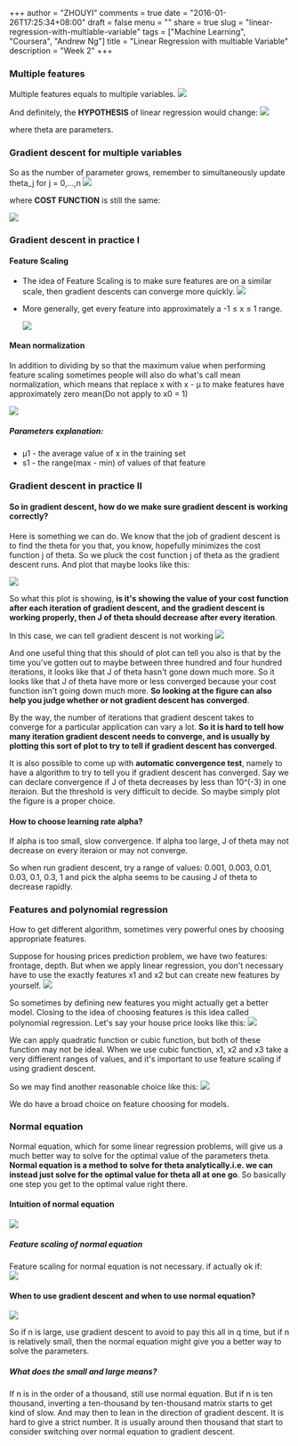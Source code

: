 +++
author = "ZHOUYI"
comments = true
date = "2016-01-26T17:25:34+08:00"
draft = false
menu = ""
share = true
slug = "linear-regression-with-multiable-variable"
tags = ["Machine Learning", "Coursera", "Andrew Ng"]
title = "Linear Regression with multiable Variable"
description = "Week 2"
+++

### Multiple features
Multiple features equals to multiple variables.
![](https://github.com/shirleyChou/blog/blob/master/static/content/post/images/andrew-ng-ml/week2/mul-variable.JPG?raw=true)

And definitely, the **HYPOTHESIS** of linear regression would change:
![](https://github.com/shirleyChou/blog/blob/master/static/content/post/images/andrew-ng-ml/week2/hypothesis.JPG?raw=true)

where theta are parameters.

### Gradient descent for multiple variables
So as the number of parameter grows, remember to simultaneously update theta_j for j = 0,...,n
![](https://github.com/shirleyChou/blog/blob/master/static/content/post/images/andrew-ng-ml/week2/grad.JPG?raw=true)

where **COST FUNCTION** is still the same:

![](https://github.com/shirleyChou/blog/blob/master/static/content/post/images/andrew-ng-ml/week2/cost.JPG?raw=true)

### Gradient descent in practice I
#### Feature Scaling
* The idea of Feature Scaling is to make sure features are on a similar scale, then gradient descents can converge more quickly.
  ![](https://github.com/shirleyChou/blog/blob/master/static/content/post/images/andrew-ng-ml/week2/feature-scaling.JPG?raw=true)

* More generally, get every feature into approximately a -1 ≤ x ≤ 1 range.

  ![](https://github.com/shirleyChou/blog/blob/master/static/content/post/images/andrew-ng-ml/week2/range.JPG?raw=true)

#### Mean normalization
In addition to dividing by so that the maximum value when performing feature scaling sometimes people will also do what's call mean normalization, which means that replace x with x - μ to make features have approximately zero mean(Do not apply to x0 = 1)

![](https://github.com/shirleyChou/blog/blob/master/static/content/post/images/andrew-ng-ml/week2/mean-normalization.JPG?raw=true)

##### Parameters explanation:
* μ1 - the average value of x in the training set
* s1 - the range(max - min) of values of that feature


### Gradient descent in practice II
#### So in gradient descent, how do we make sure gradient descent is working correctly?
Here is something we can do. We know that the job of gradient descent is to find the theta for you that, you know, hopefully minimizes the cost function j of theta. So we pluck the cost function j of theta as the gradient descent runs. And plot that maybe looks like this:

![](https://github.com/shirleyChou/blog/blob/master/static/content/post/images/andrew-ng-ml/week2/decrease.JPG?raw=true)

So what this plot is showing, **is it's showing the value of your cost function after each iteration of gradient descent, and the gradient descent is working properly, then J of theta should decrease after every iteration**.

In this case, we can tell gradient descent is not working
![](https://github.com/shirleyChou/blog/blob/master/static/content/post/images/andrew-ng-ml/week2/not-working.JPG?raw=true)


And one useful thing that this should of plot can tell you also is that by the time you've gotten out to maybe between three hundred and four hundred iterations, it looks like that J of theta hasn't gone down much more. So it looks like that J of theta have more or less converged because your cost function isn't going down much more. **So looking at the figure can also help you judge whether or not gradient descent has converged**.

By the way, the number of iterations that gradient descent takes to converge for a particular application can vary a lot. **So it is hard to tell how many iteration gradient descent needs to converge, and is usually by plotting this sort of plot to try to tell if gradient descent has converged**. 

It is also possible to come up with **automatic convergence test**, namely to have a algorithm to try to tell you if gradient descent has converged. Say we can declare convergence if J of theta decreases by less than 10^(-3) in one iteraion. But the threshold is very difficult to decide. So maybe simply plot the figure is a proper choice.

#### How to choose learning rate alpha?
If alpha is too small, slow convergence. If alpha too large, J of theta may not decrease on every iteraion or may not converge.

So when run gradient descent, try a range of values: 0.001, 0.003, 0.01, 0.03, 0.1, 0.3, 1 and pick the alpha seems to be causing J of theta to decrease rapidly.


### Features and polynomial regression
How to get different algorithm, sometimes very powerful ones by choosing appropriate features.

Suppose for housing prices prediction problem, we have two features: frontage, depth. But when we apply linear regression, you don't necessary have to use the exactly features x1 and x2 but can create new features by yourself.
![](https://github.com/shirleyChou/blog/blob/master/static/content/post/images/andrew-ng-ml/week2/area.JPG?raw=true)

So sometimes by defining new features you might actually get a better model. Closing to the idea of choosing features is this idea called polynomial regression. Let's say your house price looks like this:
![](https://github.com/shirleyChou/blog/blob/master/static/content/post/images/andrew-ng-ml/week2/quad-and-cubic.JPG?raw=true)

We can apply quadratic function or cubic function, but both of these function may not be ideal. When we use cubic function, x1, x2 and x3 take a very diffierent ranges of values, and it's important to use feature scaling if using gradient descent.

So we may find another reasonable choice like this:
![](https://github.com/shirleyChou/blog/blob/master/static/content/post/images/andrew-ng-ml/week2/ideal.JPG?raw=true)

We do have a broad choice on feature choosing for models.


### Normal equation
Normal equation, which for some linear regression problems, will give us a much better way to solve for the optimal value of the parameters theta.    
**Normal equation is a method to solve for theta analytically.i.e. we can instead just solve for the optimal value for theta all at one go**. So basically one step you get to the optimal value right there.

#### Intuition of normal equation
![](https://github.com/shirleyChou/blog/blob/master/static/content/post/images/andrew-ng-ml/week2/intuition.JPG?raw=true)

##### Feature scaling of normal equation
Feature scaling for normal equation is not necessary. if actually ok if:  
![](https://github.com/shirleyChou/blog/blob/master/static/content/post/images/andrew-ng-ml/week2/fs-nq.JPG?raw=true)

#### When to use gradient descent and when to use normal equation?
![](https://github.com/shirleyChou/blog/blob/master/static/content/post/images/andrew-ng-ml/week2/grad-and-NE.JPG?raw=true)

So if n is large, use gradient descent to avoid to pay this all in q time, but if n is relatively small, then the normal equation might give you a better way to solve the parameters.

##### What does the small and large means?
If n is in the order of a thousand, still use  normal equation. But if n is ten thousand, inverting a ten-thousand by ten-thousand matrix starts to get kind of slow. And may then to lean in the direction of gradient descent. It is hard to give a strict number. It is usually around then thousand that start to consider switching over normal equation to gradient descent.